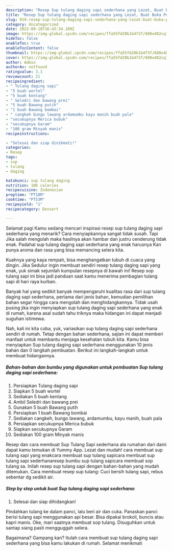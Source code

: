 ```yaml
---
description: "Resep Sup tulang daging sapi sederhana yang Lezat, Buat Buka Puasa Enak Banget"
title: "Resep Sup tulang daging sapi sederhana yang Lezat, Buat Buka Puasa Enak Banget"
slug: 919-resep-sup-tulang-daging-sapi-sederhana-yang-lezat-buat-buka-puasa-enak-banget
category: Uncategorized
date: 2022-09-18T16:43:34.109Z
image: https://img-global.cpcdn.com/recipes/ffa55fd20b1b4f3f/680x482cq70/sup-tulang-daging-sapi-sederhana-foto-resep-utama.jpg
hideToc: false
enableToc: true
enableTocContent: false
thumbnail: https://img-global.cpcdn.com/recipes/ffa55fd20b1b4f3f/680x482cq70/sup-tulang-daging-sapi-sederhana-foto-resep-utama.jpg
cover: https://img-global.cpcdn.com/recipes/ffa55fd20b1b4f3f/680x482cq70/sup-tulang-daging-sapi-sederhana-foto-resep-utama.jpg
author: Admin
authorAv: notfound
ratingvalue: 3.1
reviewcount: 21
recipeingredient:
- " Tulang daging sapi"
- "5 buah wortel"
- "5 buah kentang"
- " Seledri dan bawang prei"
- "5 buah Bawang putih"
- "1 buah Bawang bombai"
- " cangkeh bungo lawang ardamumbu kayu manih buah pala"
- "secukupnya Merica bubuk"
- "secukupnya Garam"
- "100 gram Minyak manis"
recipeinstructions:

- "Selesai dan siap dinikmati!"
categories:
- Resep
tags:
- sup
- tulang
- daging

katakunci: sup tulang daging 
nutrition: 106 calories
recipecuisine: Indonesian
preptime: "PT18M"
cooktime: "PT53M"
recipeyield: "1"
recipecategory: Dessert

---
```



Selamat pagi Kamu sedang mencari inspirasi resep sup tulang daging sapi sederhana yang menarik? Cara menyiapkannya sangat tidak susah. Tapi Jika salah mengolah maka hasilnya akan hambar dan justru cenderung tidak enak. Padahal sup tulang daging sapi sederhana yang enak harusnya Kan punya aroma dan rasa yang bisa memancing selera kita.


Kuahnya yang kaya rempah, bisa menghangatkan tubuh di cuaca yang dingin. Jika Sedulur ingin membuat sendiri resep tulang daging sapi yang enak, yuk simak sejumlah kumpulan resepnya di bawah ini! Resep sop tulang sapi ini bisa jadi panduan saat kamu menerima pembagian tulang sapi di hari raya kurban.

Banyak hal yang sedikit banyak mempengaruhi kualitas rasa dari sup tulang daging sapi sederhana, pertama dari jenis bahan, kemudian pemilihan bahan segar hingga cara mengolah dan menghidangkannya. Tidak usah pusing jika ingin menyiapkan sup tulang daging sapi sederhana yang enak di rumah, karena asal sudah tahu triknya maka hidangan ini dapat menjadi suguhan istimewa.


Nah, kali ini kita coba, yuk, variasikan sup tulang daging sapi sederhana sendiri di rumah. Tetap dengan bahan sederhana, sajian ini dapat memberi manfaat untuk membantu menjaga kesehatan tubuh kita. Kamu bisa menyiapkan Sup tulang daging sapi sederhana menggunakan 10 jenis bahan dan 0 langkah pembuatan. Berikut ini langkah-langkah untuk membuat hidangannya.

<!--inarticleads1-->

##### Bahan-bahan dan bumbu yang digunakan untuk pembuatan Sup tulang daging sapi sederhana:

1. Persiapkan  Tulang daging sapi
1. Siapkan 5 buah wortel
1. Sediakan 5 buah kentang
1. Ambil  Seledri dan bawang prei
1. Gunakan 5 buah Bawang putih
1. Persiapkan 1 buah Bawang bombai
1. Sediakan  cangkeh, bungo lawang, ardamumbu, kayu manih, buah pala
1. Persiapkan secukupnya Merica bubuk
1. Siapkan secukupnya Garam
1. Sediakan 100 gram Minyak manis


Resep dan cara membuat Sup Tulang Sapi sederhana ala rumahan dari daini dapat kamu temukan di Yummy App. Lezat dan mudah! cara membuat sup tulang sapi yang enakcara membuat sup tulang sapicara membuat sup tulang sapi sederhanaresep bumbu sup tulang sapicara membuat sop tulang sa. Inilah resep sup tulang sapi dengan bahan-bahan yang mudah ditemukan. Cara membuat resep sup tulang: Cuci bersih tulang sapi, rebus sebentar dg sedikit air. 

<!--inarticleads2-->

##### Step by step untuk buat Sup tulang daging sapi sederhana:


1. Selesai dan siap dihidangkan!

Pindahkan tulang ke dalam panci, lalu beri air dan cuka. Panaskan panci berisi tulang sapi menggunakan api besar. Bisa dipakai brokoli, buncis atau kapri manis. Oke, mari saatnya membuat sop tulang. Disuguhkan untuk santap siang pasti mengguggah selera. 

Bagaimana? Gampang kan? Itulah cara membuat sup tulang daging sapi sederhana yang bisa kamu lakukan di rumah. Selamat menikmati
